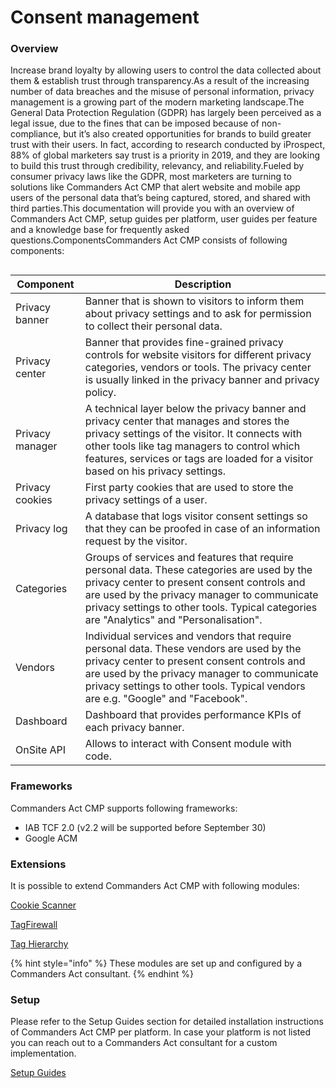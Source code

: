 # Consent management

### Overview

Increase brand loyalty by allowing users to control the data collected about them & establish trust through transparency.As a result of the increasing number of data breaches and the misuse of personal information, privacy management is a growing part of the modern marketing landscape.The General Data Protection Regulation (GDPR) has largely been perceived as a legal issue, due to the fines that can be imposed because of non-compliance, but it’s also created opportunities for brands to build greater trust with their users. In fact, according to research conducted by iProspect, 88% of global marketers say trust is a priority in 2019, and they are looking to build this trust through credibility, relevancy, and reliability.Fueled by consumer privacy laws like the GDPR, most marketers are turning to solutions like Commanders Act CMP that alert website and mobile app users of the personal data that’s being captured, stored, and shared with third parties.This documentation will provide you with an overview of Commanders Act CMP, setup guides per platform, user guides per feature and a knowledge base for frequently asked questions.ComponentsCommanders Act CMP consists of following components:

<figure><img src="https://files.gitbook.com/v0/b/gitbook-legacy-files/o/assets%2F-Lh69-tfWlhrtYE5Vhvq%2F-MUINzGDnAaMAT-OFye3%2F-MUIOcCJa02VKDgokKH0%2FTRUST%20architecture.png?alt=media&#x26;token=f4963dbc-1715-4927-86fd-e68612852865" alt=""><figcaption></figcaption></figure>

| Component       | Description                                                                                                                                                                                                                                                                           |
| --------------- | ------------------------------------------------------------------------------------------------------------------------------------------------------------------------------------------------------------------------------------------------------------------------------------- |
| Privacy banner  | Banner that is shown to visitors to inform them about privacy settings and to ask for permission to collect their personal data.                                                                                                                                                      |
| Privacy center  | Banner that provides fine-grained privacy controls for website visitors for different privacy categories, vendors or tools. The privacy center is usually linked in the privacy banner and privacy policy.                                                                            |
| Privacy manager | A technical layer below the privacy banner and privacy center that manages and stores the privacy settings of the visitor. It connects with other tools like tag managers to control which features, services or tags are loaded for a visitor based on his privacy settings.         |
| Privacy cookies | First party cookies that are used to store the privacy settings of a user.                                                                                                                                                                                                            |
| Privacy log     | A database that logs visitor consent settings so that they can be proofed in case of an information request by the visitor.                                                                                                                                                           |
| Categories      | Groups of services and features that require personal data. These categories are used by the privacy center to present consent controls and are used by the privacy manager to communicate privacy settings to other tools. Typical categories are "Analytics" and "Personalisation". |
| Vendors         | Individual services and vendors that require personal data. These vendors are used by the privacy center to present consent controls and are used by the privacy manager to communicate privacy settings to other tools. Typical vendors are e.g. "Google" and "Facebook".            |
| Dashboard       | Dashboard that provides performance KPIs of each privacy banner.                                                                                                                                                                                                                      |
| OnSite API      | Allows to interact with Consent module with code.                                                                                                                                                                                                                                     |

### Frameworks <a href="#frameworks" id="frameworks"></a>

Commanders Act CMP supports following frameworks:

* IAB TCF 2.0 (v2.2 will be supported before September 30)
* Google ACM

### Extensions <a href="#extensions" id="extensions"></a>

It is possible to extend Commanders Act CMP with following modules:

[Cookie Scanner](extensions/cookie-scanner.md)

[TagFirewall](extensions/tag-firewall.md)

[Tag Hierarchy](extensions/piggybacking.md)

{% hint style="info" %}
These modules are set up and configured by a Commanders Act consultant.
{% endhint %}



### Setup <a href="#setup" id="setup"></a>

Please refer to the Setup Guides section for detailed installation instructions of Commanders Act CMP per platform. In case your platform is not listed you can reach out to a Commanders Act consultant for a custom implementation.

[Setup Guides](setup-guides/)
